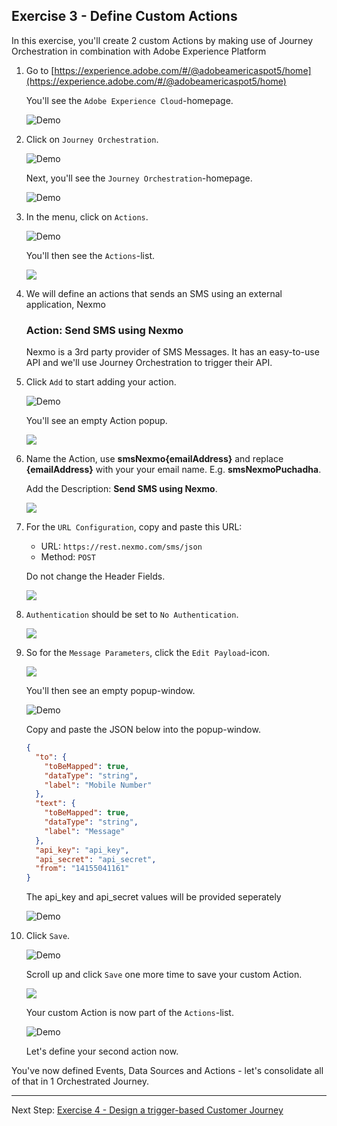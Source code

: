 ## Exercise 3 - Define Custom Actions

In this exercise, you'll create 2 custom Actions by making use of Journey Orchestration in combination with Adobe Experience Platform

1. Go to [https://experience.adobe.com/#/@adobeamericaspot5/home](https://experience.adobe.com/#/@adobeamericaspot5/home)

   You'll see the `Adobe Experience Cloud`-homepage.

   ![Demo](./images/aec.png)

2. Click on `Journey Orchestration`.

   ![Demo](./images/aecjo.png)

   Next, you'll see the `Journey Orchestration`-homepage.

   ![Demo](./images/aecjoh.png)

3. In the menu, click on `Actions`.

   ![Demo](./images/menuactions.png)

   You'll then see the `Actions`-list.

   <!---
   ![Demo](./images/acthome.png)
   --->

   <kbd><img src="./images/acthome.png"  /></kdb>

4. We will define an actions that sends an SMS using an external application, Nexmo

   ### Action: Send SMS using Nexmo

   Nexmo is a 3rd party provider of SMS Messages. It has an easy-to-use API and we'll use Journey Orchestration to trigger their API.

5. Click `Add` to start adding your action.

   ![Demo](./images/add.png)

   You'll see an empty Action popup.

   <!---
   ![Demo](./images/emptyact.png)
   --->

   <kbd><img src="./images/emptyact.png"  /></kdb>

6. Name the Action, use **smsNexmo{emailAddress}** and replace **{emailAddress}** with your your email name. E.g. **smsNexmoPuchadha**.

   Add the Description: **Send SMS using Nexmo**.

   <!---
   ![Demo](./images/nexmoname.png)
   --->

   <kbd><img src="./images/nexmoname.png"  /></kdb>

7. For the `URL Configuration`, copy and paste this URL:

   - URL: `https://rest.nexmo.com/sms/json`
   - Method: `POST`

   Do not change the Header Fields.

   <!---
   ![Demo](./images/nexmourl.png)
   --->

   <kbd><img src="./images/nexmourl.png"  /></kdb>

8. `Authentication` should be set to `No Authentication`.

   <!---
   ![Demo](./images/nexmoauth.png)
   --->

   <kbd><img src="./images/nexmoauth.png"  /></kdb>

9. So for the `Message Parameters`, click the `Edit Payload`-icon.

   <!---
   ![Demo](./images/nexmomsgp.png)
   --->

   <kbd><img src="./images/nexmomsgp.png"  /></kdb>

   You'll then see an empty popup-window.

   ![Demo](./images/nexmomsgpopup.png)

   Copy and paste the JSON below into the popup-window.

   ```json
   {
     "to": {
       "toBeMapped": true,
       "dataType": "string",
       "label": "Mobile Number"
     },
     "text": {
       "toBeMapped": true,
       "dataType": "string",
       "label": "Message"
     },
     "api_key": "api_key",
     "api_secret": "api_secret",
     "from": "14155041161"
   }
   ```

   The api_key and api_secret values will be provided seperately

   ![Demo](./images/nexmomsgpopup1.png)

10. Click `Save`.

    ![Demo](./images/nexmomsgpopup2.png)

    Scroll up and click `Save` one more time to save your custom Action.

    <!---
    ![Demo](./images/nexmomsgpopup3.png)
    --->

    <kbd><img src="./images/nexmomsgpopup3.png"  /></kdb>

    Your custom Action is now part of the `Actions`-list.

    ![Demo](./images/nexmodone.png)

    Let's define your second action now.

You've now defined Events, Data Sources and Actions - let's consolidate all of that in 1 Orchestrated Journey.

---

Next Step: [Exercise 4 - Design a trigger-based Customer Journey](./Exercise4-Journey.md)
